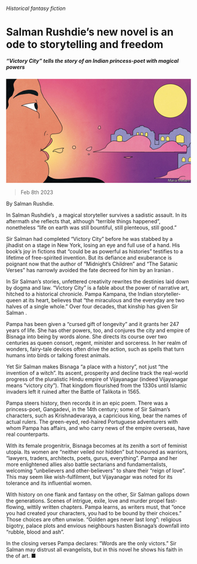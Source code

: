 ###### Historical fantasy fiction

# Salman Rushdie’s new novel is an ode to storytelling and freedom 

##### “Victory City” tells the story of an Indian princess-poet with magical powers 

![image](images/20230211_CUD001.jpg) 

> Feb 8th 2023 

 By Salman Rushdie. 

In Salman Rushdie’s , a magical storyteller survives a sadistic assault. In its aftermath she reflects that, although “terrible things happened”, nonetheless “life on earth was still bountiful, still plenteous, still good.” 

Sir Salman had completed “Victory City” before he was stabbed by a jihadist on a stage in New York, losing an eye and full use of a hand. His book’s joy in fictions that “could be as powerful as histories” testifies to a lifetime of free-spirited invention. But its defiance and exuberance is poignant now that the author of “Midnight’s Children” and “The Satanic Verses” has narrowly avoided the fate decreed for him by an Iranian . 

In Sir Salman’s stories, unfettered creativity rewrites the destinies laid down by dogma and law. “Victory City” is a fable about the power of narrative art, hitched to a historical chronicle. Pampa Kampana, the Indian storyteller-queen at its heart, believes that “the miraculous and the everyday are two halves of a single whole.” Over four decades, that kinship has given Sir Salman .

Pampa has been given a “cursed gift of longevity” and it grants her 247 years of life. She has other powers, too, and conjures the city and empire of Bisnaga into being by words alone. She directs its course over two centuries as queen consort, regent, minister and sorceress. In her realm of wonders, fairy-tale devices often drive the action, such as spells that turn humans into birds or talking forest animals.

Yet Sir Salman makes Bisnaga “a place with a history”, not just “the invention of a witch”. Its ascent, prosperity and decline track the real-world progress of the pluralistic Hindu empire of Vijayanagar (indeed Vijayanagar means “victory city”). That kingdom flourished from the 1330s until Islamic invaders left it ruined after the Battle of Talikota in 1565. 

Pampa steers history, then records it in an epic poem. There was a princess-poet, Gangadevi, in the 14th century; some of Sir Salman’s characters, such as Krishnadevaraya, a capricious king, bear the names of actual rulers. The green-eyed, red-haired Portuguese adventurers with whom Pampa has affairs, and who carry news of the empire overseas, have real counterparts. 

With its female progenitrix, Bisnaga becomes at its zenith a sort of feminist utopia. Its women are “neither veiled nor hidden” but honoured as warriors, “lawyers, traders, architects, poets, gurus, everything”. Pampa and her more enlightened allies also battle sectarians and fundamentalists, welcoming “unbelievers and other-believers” to share their “reign of love”. This may seem like wish-fulfilment, but Vijayanagar was noted for its tolerance and its influential women.

With history on one flank and fantasy on the other, Sir Salman gallops down the generations. Scenes of intrigue, exile, love and murder propel fast-flowing, wittily written chapters. Pampa learns, as writers must, that “once you had created your characters, you had to be bound by their choices.” Those choices are often unwise. “Golden ages never last long”: religious bigotry, palace plots and envious neighbours hasten Bisnaga’s downfall into “rubble, blood and ash”. 

In the closing verses Pampa declares: “Words are the only victors.” Sir Salman may distrust all evangelists, but in this novel he shows his faith in the  of art. ■


